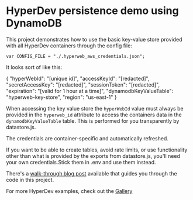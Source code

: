 # HyperDev persistence demo using DynamoDB

This project demonstrates how to use the basic key-value store provided with all HyperDev containers through the config file:

  `var CONFIG_FILE = "./.hyperweb_aws_credentials.json";`

It looks sort of like this:

{
  "hyperWebId": "[unique id]",
  "accessKeyId": "[redacted]",
  "secretAccessKey": "[redacted]",
  "sessionToken": "[redacted]",
  "expiration": "[valid for 1 hour at a time]",
  "dynamodbKeyValueTable": "hyperweb-key-store",
  "region": "us-east-1"
}

When accessing the key value store the `hyperWebId` value must always be
provided in the `hyperweb_id` attribute to access the containers data in
the `dynamodbKeyValueTable` table. This is performed for you transparently
by datastore.js.

The credentials are container-specific and automatically refreshed.

If you want to be able to create tables, avoid rate limits, or use functionality other than what is provided by the exports from datastore.js, you'll need your own credentials.Stick them in .env and use them instead.

There's a [walk-through blog post](https://hyperdev.com/blog/dynamodb-hyperdev-persistence-state-database/) available that guides you through the code in this project.

For more HyperDev examples, check out the [Gallery](https://hyperdev.com/community/)